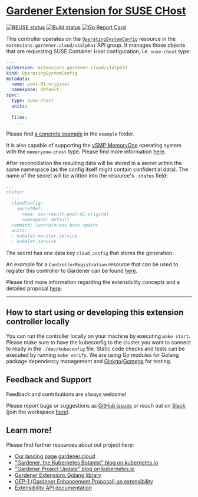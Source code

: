 # [Gardener Extension for SUSE CHost](https://gardener.cloud)

[![REUSE status](https://api.reuse.software/badge/github.com/gardener/gardener-extension-os-suse-chost)](https://api.reuse.software/info/github.com/gardener/gardener-extension-os-suse-chost)
[![Build status](https://github.com/gardener/gardener-extension-os-suse-chost/actions/workflows/dev_build.yaml/badge.svg?branch=master)](https://github.com/gardener/gardener-extension-os-suse-chost/actions/workflows/dev_build.yaml)
[![Go Report Card](https://goreportcard.com/badge/github.com/gardener/gardener-extension-os-suse-chost)](https://goreportcard.com/report/github.com/gardener/gardener-extension-os-suse-chost)

This controller operates on the [`OperatingSystemConfig`](https://github.com/gardener/gardener/blob/master/docs/proposals/01-extensibility.md#cloud-config-user-data-for-bootstrapping-machines) resource in the `extensions.gardener.cloud/v1alpha1` API group. It manages those objects that are requesting SUSE Container Host configuration, i.e. `suse-chost` type:

```yaml
---
apiVersion: extensions.gardener.cloud/v1alpha1
kind: OperatingSystemConfig
metadata:
  name: pool-01-original
  namespace: default
spec:
  type: suse-chost
  units:
    ...
  files:
    ...
```

Please find [a concrete example](example/40-operatingsystemconfig-chost.yaml) in the `example` folder.

It is also capable of supporting the [vSMP MemoryOne](https://marketplace.cloud.vmware.com/services/details/vsmp-memoryone?slug=true) operating system with the `memoryone-chost` type. Please find more information [here](docs/usage/usage.md#support-for-vsmp-memoryone).

After reconciliation the resulting data will be stored in a secret within the same namespace (as the config itself might contain confidential data). The name of the secret will be written into the resource's `.status` field:

```yaml
...
status:
  ...
  cloudConfig:
    secretRef:
      name: osc-result-pool-01-original
      namespace: default
  command: /usr/bin/env bash <path>
  units:
  - kubelet-monitor.service
  - kubelet.service
```

The secret has one data key `cloud_config` that stores the generation.

An example for a `ControllerRegistration` resource that can be used to register this controller to Gardener can be found [here](example/controller-registration.yaml).

Please find more information regarding the extensibility concepts and a detailed proposal [here](https://github.com/gardener/gardener/blob/master/docs/proposals/01-extensibility.md).

----

## How to start using or developing this extension controller locally

You can run the controller locally on your machine by executing `make start`. Please make sure to have the kubeconfig to the cluster you want to connect to ready in the `./dev/kubeconfig` file.
Static code checks and tests can be executed by running `make verify`. We are using Go modules for Golang package dependency management and [Ginkgo](https://github.com/onsi/ginkgo)/[Gomega](https://github.com/onsi/gomega) for testing.

## Feedback and Support

Feedback and contributions are always welcome!

Please report bugs or suggestions as [GitHub issues](https://github.com/gardener/gardener-extension-os-suse-chost/issues) or reach out on [Slack](https://gardener-cloud.slack.com/) (join the workspace [here](https://gardener.cloud/community/community-bio/)).

## Learn more!

Please find further resources about out project here:

* [Our landing page gardener.cloud](https://gardener.cloud/)
* ["Gardener, the Kubernetes Botanist" blog on kubernetes.io](https://kubernetes.io/blog/2018/05/17/gardener/)
* ["Gardener Project Update" blog on kubernetes.io](https://kubernetes.io/blog/2019/12/02/gardener-project-update/)
* [Gardener Extensions Golang library](https://godoc.org/github.com/gardener/gardener/extensions/pkg)
* [GEP-1 (Gardener Enhancement Proposal) on extensibility](https://github.com/gardener/gardener/blob/master/docs/proposals/01-extensibility.md)
* [Extensibility API documentation](https://github.com/gardener/gardener/tree/master/docs/extensions)
